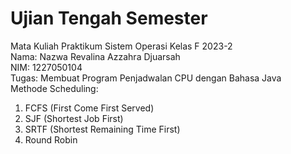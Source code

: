 # Ujian Tengah Semester
Mata Kuliah Praktikum Sistem Operasi Kelas F 2023-2
<br>Nama: Nazwa Revalina Azzahra Djuarsah
<br>NIM: 1227050104
<br>Tugas: Membuat Program Penjadwalan CPU dengan Bahasa Java
<br>Methode Scheduling:
1. FCFS (First Come First Served)
2. SJF (Shortest Job First)
3. SRTF (Shortest Remaining Time First)
4. Round Robin
